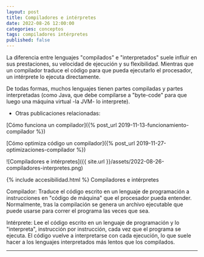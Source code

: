 ```yaml
---
layout: post
title: Compiladores e intérpretes
date: 2022-08-26 12:00:00
categories: conceptos
tags: compiladores intérpretes
published: false
---
```


La diferencia entre lenguajes "compilados" e "interpretados" suele influir en sus prestaciones, su velocidad de ejecución y su flexibilidad. Mientras que un compilador traduce el código para que pueda ejecutarlo el procesador, un intérprete lo ejecuta directamente.

De todas formas, muchos lenguajes tienen partes compiladas y partes interpretadas (como Java, que debe compilarse a "byte-code" para que luego una máquina virtual -la JVM- lo interprete).

- Otras publicaciones relacionadas:

[Cómo funciona un compilador]({% post_url 2019-11-13-funcionamiento-compilador %})

[Cómo optimiza código un compilador]({% post_url 2019-11-27-optimizaciones-compilador %})


![Compiladores e intérpretes]({{ site.url }}/assets/2022-08-26-compiladores-interpretes.png)


{% include accesibilidad.html %}
Compiladores  e  intérpretes

Compilador: Traduce el código escrito en un lenguaje de programación a instrucciones en "código de máquina" que el procesador pueda entender. Normalmente, tras la compilación se genera un archivo ejecutable que puede usarse para correr el programa las veces que sea.

Intérprete: Lee el código escrito en un lenguaje de programación y lo "interpreta", instrucción por instrucción, cada vez que el programa se ejecuta. El código vuelve a interpretarse con cada ejecución, lo que suele hacer a los lenguajes interpretados más lentos que los compilados.

</div></details>





<hr />

